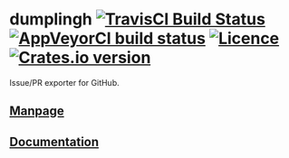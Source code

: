 # dumplingh [![TravisCI Build Status](https://travis-ci.org/nabijaczleweli/dumplingh.svg?branch=master)](https://travis-ci.org/nabijaczleweli/dumplingh) [![AppVeyorCI build status](https://ci.appveyor.com/api/projects/status/578tgt970kmyd7l6/branch/master?svg=true)](https://ci.appveyor.com/project/nabijaczleweli/dumplingh/branch/master) [![Licence](https://img.shields.io/badge/license-MIT-blue.svg?style=flat)](LICENSE) [![Crates.io version](https://meritbadge.herokuapp.com/dumplingh)](https://crates.io/crates/dumplingh)
Issue/PR exporter for GitHub.

## [Manpage](https://cdn.rawgit.com/nabijaczleweli/dumplingh/man/dumplingh.1.html)
## [Documentation](https://cdn.rawgit.com/nabijaczleweli/dumplingh/doc/dumplingh/index.html)
